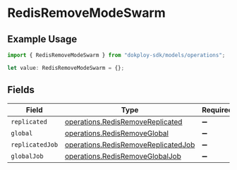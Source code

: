 # RedisRemoveModeSwarm

## Example Usage

```typescript
import { RedisRemoveModeSwarm } from "dokploy-sdk/models/operations";

let value: RedisRemoveModeSwarm = {};
```

## Fields

| Field                                                                                      | Type                                                                                       | Required                                                                                   | Description                                                                                |
| ------------------------------------------------------------------------------------------ | ------------------------------------------------------------------------------------------ | ------------------------------------------------------------------------------------------ | ------------------------------------------------------------------------------------------ |
| `replicated`                                                                               | [operations.RedisRemoveReplicated](../../models/operations/redisremovereplicated.md)       | :heavy_minus_sign:                                                                         | N/A                                                                                        |
| `global`                                                                                   | [operations.RedisRemoveGlobal](../../models/operations/redisremoveglobal.md)               | :heavy_minus_sign:                                                                         | N/A                                                                                        |
| `replicatedJob`                                                                            | [operations.RedisRemoveReplicatedJob](../../models/operations/redisremovereplicatedjob.md) | :heavy_minus_sign:                                                                         | N/A                                                                                        |
| `globalJob`                                                                                | [operations.RedisRemoveGlobalJob](../../models/operations/redisremoveglobaljob.md)         | :heavy_minus_sign:                                                                         | N/A                                                                                        |